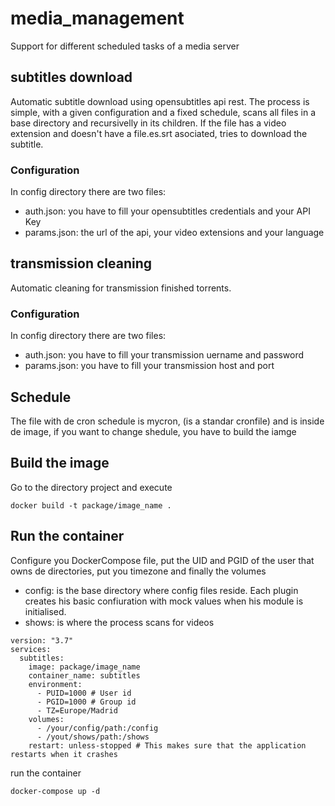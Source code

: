 # media_management
Support for different scheduled tasks of a media server

## subtitles download
Automatic subtitle download using opensubtitles api rest. The process is simple, with a given configuration and a fixed schedule, scans all files in a base directory and recursivelly in its children. If the file has a video extension and doesn't have a file.es.srt asociated, tries to download the subtitle.

### Configuration
In config directory there are two files:
* auth.json: you have to fill your opensubtitles credentials and your API Key
* params.json: the url of the api, your video extensions and your language

## transmission cleaning
Automatic cleaning for transmission finished torrents.

### Configuration
In config directory there are two files:
* auth.json: you have to fill your transmission uername and password
* params.json: you have to fill your transmission host and port

## Schedule
The file with de cron schedule is mycron, (is a standar cronfile) and is inside de image, if you want to change shedule, you have to build the iamge

## Build the image
Go to the directory project and execute

`docker build -t package/image_name .`

## Run the container
Configure you DockerCompose file, put the UID and PGID of the user that owns de directories, put you timezone and finally the volumes

* config: is the base directory where config files reside. Each plugin creates his basic confiuration with mock values when his module is initialised.
* shows: is where the process scans for videos

```
version: "3.7"
services:
  subtitles:
    image: package/image_name
    container_name: subtitles
    environment:
      - PUID=1000 # User id
      - PGID=1000 # Group id
      - TZ=Europe/Madrid
    volumes:
      - /your/config/path:/config
      - /yout/shows/path:/shows
    restart: unless-stopped # This makes sure that the application restarts when it crashes
```

run the container

`docker-compose up -d`
